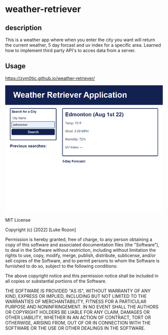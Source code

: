 # weather-retriever

## description 
This is a weather app where when you enter the city you want will return the current weather, 5 day forcast and uv index for a specific area. Learned how to implement third party API's to acces data from a server.

## Usage

https://zym0tic.github.io/weather-retriever/

![screenshot of deployed app](assets/images/screenshot.png)

MIT License

Copyright (c) [2022] [Luke Rozon]

Permission is hereby granted, free of charge, to any person obtaining a copy
of this software and associated documentation files (the "Software"), to deal
in the Software without restriction, including without limitation the rights
to use, copy, modify, merge, publish, distribute, sublicense, and/or sell
copies of the Software, and to permit persons to whom the Software is
furnished to do so, subject to the following conditions:

The above copyright notice and this permission notice shall be included in all
copies or substantial portions of the Software.

THE SOFTWARE IS PROVIDED "AS IS", WITHOUT WARRANTY OF ANY KIND, EXPRESS OR
IMPLIED, INCLUDING BUT NOT LIMITED TO THE WARRANTIES OF MERCHANTABILITY,
FITNESS FOR A PARTICULAR PURPOSE AND NONINFRINGEMENT. IN NO EVENT SHALL THE
AUTHORS OR COPYRIGHT HOLDERS BE LIABLE FOR ANY CLAIM, DAMAGES OR OTHER
LIABILITY, WHETHER IN AN ACTION OF CONTRACT, TORT OR OTHERWISE, ARISING FROM,
OUT OF OR IN CONNECTION WITH THE SOFTWARE OR THE USE OR OTHER DEALINGS IN THE
SOFTWARE.